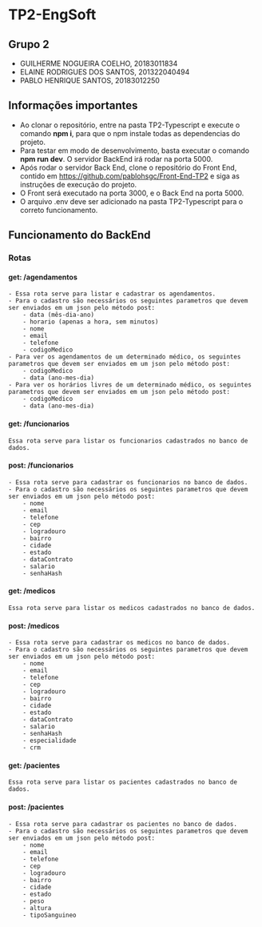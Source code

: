 # TP2-EngSoft
## Grupo 2
 - GUILHERME NOGUEIRA COELHO, 20183011834
 - ELAINE RODRIGUES DOS SANTOS, 201322040494
 - PABLO HENRIQUE SANTOS, 20183012250

## Informações importantes
- Ao clonar o repositório, entre na pasta TP2-Typescript e execute o comando **npm i**, para que o npm instale todas as dependencias do projeto.
- Para testar em modo de desenvolvimento, basta executar o comando **npm run dev**. O servidor BackEnd irá rodar na porta 5000.
- Após rodar o servidor Back End, clone o repositório do Front End, contido em https://github.com/pablohsgc/Front-End-TP2 e siga as instruções de execução do projeto.
- O Front será executado na porta 3000, e o Back End na porta 5000. 
- O arquivo .env deve ser adicionado na pasta TP2-Typescript para o correto funcionamento.

## Funcionamento do BackEnd
### Rotas
#### **get:** /agendamentos
    - Essa rota serve para listar e cadastrar os agendamentos.
    - Para o cadastro são necessários os seguintes parametros que devem ser enviados em um json pelo método post:
        - data (mês-dia-ano)
        - horario (apenas a hora, sem minutos)
        - nome
        - email
        - telefone
        - codigoMedico
    - Para ver os agendamentos de um determinado médico, os seguintes parametros que devem ser enviados em um json pelo método post:
        - codigoMedico
        - data (ano-mes-dia)
    - Para ver os horários livres de um determinado médico, os seguintes parametros que devem ser enviados em um json pelo método post:
        - codigoMedico
        - data (ano-mes-dia)
#### **get:** /funcionarios
    Essa rota serve para listar os funcionarios cadastrados no banco de dados.
#### **post:** /funcionarios
    - Essa rota serve para cadastrar os funcionarios no banco de dados.
    - Para o cadastro são necessários os seguintes parametros que devem ser enviados em um json pelo método post:
        - nome
        - email
        - telefone
        - cep
        - logradouro
        - bairro
        - cidade
        - estado
        - dataContrato
        - salario
        - senhaHash
#### **get:** /medicos
    Essa rota serve para listar os medicos cadastrados no banco de dados.
#### **post:** /medicos
    - Essa rota serve para cadastrar os medicos no banco de dados.
    - Para o cadastro são necessários os seguintes parametros que devem ser enviados em um json pelo método post:
        - nome
        - email
        - telefone
        - cep
        - logradouro
        - bairro
        - cidade
        - estado
        - dataContrato
        - salario
        - senhaHash
        - especialidade
        - crm
#### **get:** /pacientes
    Essa rota serve para listar os pacientes cadastrados no banco de dados.
#### **post:** /pacientes
    - Essa rota serve para cadastrar os pacientes no banco de dados.
    - Para o cadastro são necessários os seguintes parametros que devem ser enviados em um json pelo método post:
        - nome
        - email
        - telefone
        - cep
        - logradouro
        - bairro
        - cidade
        - estado
        - peso
        - altura
        - tipoSanguineo

###
